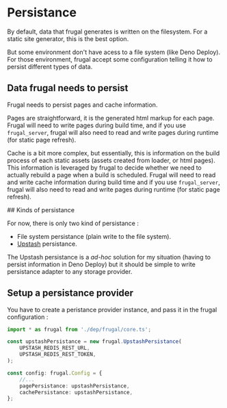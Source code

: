 # Persistance

By default, data that frugal generates is written on the filesystem. For a static site generator, this is the best option.

But some environment don't have acess to a file system (like Deno Deploy). For those environment, frugal accept some configuration telling it how to persist different types of data.

## Data frugal needs to persist

Frugal needs to persist pages and cache information.

Pages are straightforward, it is the generated html markup for each page. Frugal will need to write pages during build time, and if you use `frugal_server`, frugal will also need to read and write pages during runtime (for static page refresh).

Cache is a bit more complex, but essentially, this is information on the build process of each static assets (assets created from loader, or html pages). This information is leveraged by frugal to decide whether we need to actually rebuild a page when a build is scheduled. Frugal will need to read and write cache information during build time and if you use `frugal_server`, frugal will also need to read and write pages during runtime (for static page refresh).

## Kinds of persistance

For now, there is only two kind of persistance :

- File system persistance (plain write to the file system).
- [Upstash](https://upstash.com/) persistance.

The Upstash persistance is a _ad-hoc_ solution for my situation (having to persist information in Deno Deploy) but it should be simple to write persistance adapter to any storage provider.

## Setup a persistance provider

You have to create a peristance provider instance, and pass it in the frugal configuration :

```ts
import * as frugal from './dep/frugal/core.ts';

const upstashPersistance = new frugal.UpstashPersistance(
    UPSTASH_REDIS_REST_URL,
    UPSTASH_REDIS_REST_TOKEN,
);

const config: frugal.Config = {
    //...
    pagePersistance: upstashPersistance,
    cachePersistance: upstashPersistance,
};
```
